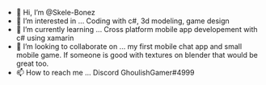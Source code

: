 - 👋 Hi, I’m @Skele-Bonez
- 👀 I’m interested in ... Coding with c#, 3d modeling, game design
- 🌱 I’m currently learning ... Cross platform mobile app developement with c# using xamarin
- 💞️ I’m looking to collaborate on ... my first mobile chat app and small mobile game. If someone is good with textures on blender that would be great too.
- 📫 How to reach me ... Discord GhoulishGamer#4999

<!---
Skele-Bonez/Skele-Bonez is a ✨ special ✨ repository because its `README.md` (this file) appears on your GitHub profile.
You can click the Preview link to take a look at your changes.
--->

